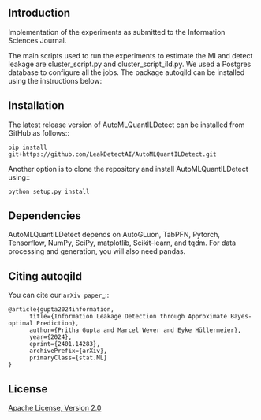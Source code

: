 
Introduction
------------
Implementation of the experiments as submitted to the Information Sciences Journal.

The main scripts used to run the experiments to estimate the MI and detect leakage are cluster_script.py and cluster_script_ild.py. We used a Postgres database to configure all the jobs. The package autoqild can be installed using the instructions below:

Installation
------------
The latest release version of AutoMLQuantILDetect can be installed from GitHub as follows::
	
	pip install git+https://github.com/LeakDetectAI/AutoMLQuantILDetect.git
 
Another option is to clone the repository and install AutoMLQuantILDetect using::

	python setup.py install


Dependencies
------------
AutoMLQuantILDetect depends on AutoGLuon, TabPFN, Pytorch, Tensorflow, NumPy, SciPy, matplotlib, Scikit-learn, and tqdm. For data processing and generation, you will also need pandas.


Citing autoqild
----------------

You can cite our `arXiv paper`_::


	@article{gupta2024information,
	      title={Information Leakage Detection through Approximate Bayes-optimal Prediction}, 
	      author={Pritha Gupta and Marcel Wever and Eyke Hüllermeier},
	      year={2024},
	      eprint={2401.14283},
	      archivePrefix={arXiv},
	      primaryClass={stat.ML}
	}


License
--------
[Apache License, Version 2.0](https://github.com/LeakDetectAI/automl_qild_experiments/blob/master/LICENSE)
